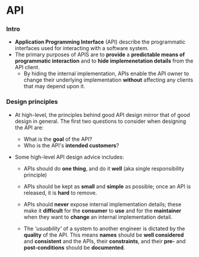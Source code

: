 # API

### Intro

- **Application Programming Interface** (API) describe the programmatic interfaces used for interacting with a software system.
- The primary purposes of APIS are to **provide** a **predictable means of programmatic interaction** and to **hide implemenetation details** from the API client.
  - By hiding the internal implementation, APIs enable the API owner to change their underlying implementation **without** affecting any clients that may depend upon it.

### Design principles

- At high-level, the principles behind good API design mirror that of good design in general. The first two questions to consider when designing the API are:

  - What is the **goal** of the API?
  - Who is the API's **intended customers**?

- Some high-level API design advice includes:

  - APIs should do **one thing**, and do it **well** (aka single responsibility principle)

  - APIs should be kept as **small** and **simple** as possible; once an API is released, it is **hard** to remove.

  - APIs should **never** expose internal implementation details; these make it **difficult** for the **consumer** to **use** and for the **maintainer** when they want to **change** an internal implementation detail.

  - The *'usuability'* of a system to another engineer is dictated by the **quality** of the API. This means **names** should be **well considered** and **consistent** and the APIs, their **constraints**, and their **pre-** and **post-conditions** should be **documented**.

    ​